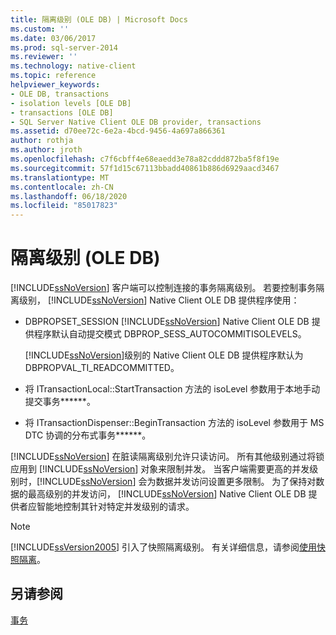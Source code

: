 ```yaml
---
title: 隔离级别 (OLE DB) | Microsoft Docs
ms.custom: ''
ms.date: 03/06/2017
ms.prod: sql-server-2014
ms.reviewer: ''
ms.technology: native-client
ms.topic: reference
helpviewer_keywords:
- OLE DB, transactions
- isolation levels [OLE DB]
- transactions [OLE DB]
- SQL Server Native Client OLE DB provider, transactions
ms.assetid: d70ee72c-6e2a-4bcd-9456-4a697a866361
author: rothja
ms.author: jroth
ms.openlocfilehash: c7f6cbff4e68eaedd3e78a82cddd872ba5f8f19e
ms.sourcegitcommit: 57f1d15c67113bbadd40861b886d6929aacd3467
ms.translationtype: MT
ms.contentlocale: zh-CN
ms.lasthandoff: 06/18/2020
ms.locfileid: "85017823"
---
```

# <a name="isolation-levels-ole-db"></a>隔离级别 (OLE DB)
  [!INCLUDE[ssNoVersion](../../includes/ssnoversion-md.md)] 客户端可以控制连接的事务隔离级别。 若要控制事务隔离级别， [!INCLUDE[ssNoVersion](../../includes/ssnoversion-md.md)] Native Client OLE DB 提供程序使用：  
  
-   DBPROPSET_SESSION [!INCLUDE[ssNoVersion](../../includes/ssnoversion-md.md)] Native Client OLE DB 提供程序默认自动提交模式 DBPROP_SESS_AUTOCOMMITISOLEVELS。  
  
     [!INCLUDE[ssNoVersion](../../includes/ssnoversion-md.md)]级别的 Native Client OLE DB 提供程序默认为 DBPROPVAL_TI_READCOMMITTED。  
  
-   将 ITransactionLocal::StartTransaction 方法的 isoLevel 参数用于本地手动提交事务******。  
  
-   将 ITransactionDispenser::BeginTransaction 方法的 isoLevel 参数用于 MS DTC 协调的分布式事务******。  
  
 [!INCLUDE[ssNoVersion](../../includes/ssnoversion-md.md)] 在脏读隔离级别允许只读访问。 所有其他级别通过将锁应用到 [!INCLUDE[ssNoVersion](../../includes/ssnoversion-md.md)] 对象来限制并发。 当客户端需要更高的并发级别时，[!INCLUDE[ssNoVersion](../../includes/ssnoversion-md.md)] 会为数据并发访问设置更多限制。 为了保持对数据的最高级别的并发访问， [!INCLUDE[ssNoVersion](../../includes/ssnoversion-md.md)] Native Client OLE DB 提供者应智能地控制其针对特定并发级别的请求。  
  
> [!NOTE]  
>  [!INCLUDE[ssVersion2005](../../includes/ssversion2005-md.md)] 引入了快照隔离级别。 有关详细信息，请参阅[使用快照隔离](../native-client/features/working-with-snapshot-isolation.md)。  
  
## <a name="see-also"></a>另请参阅  
 [事务](transactions.md)  
  
  
